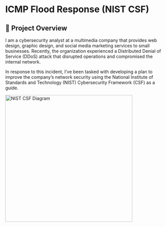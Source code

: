 # ICMP Flood Response (NIST CSF)

## 📘 Project Overview

I am a cybersecurity analyst at a multimedia company that provides web design, graphic design, and social media marketing services to small businesses. Recently, the organization experienced a Distributed Denial of Service (DDoS) attack that disrupted operations and compromised the internal network.

In response to this incident, I’ve been tasked with developing a plan to improve the company’s network security using the National Institute of Standards and Technology (NIST) Cybersecurity Framework (CSF) as a guide.

<img src="https://www.nist.gov/sites/default/files/images/2018/04/16/framework-01.png" alt="NIST CSF Diagram" width="400"/>
